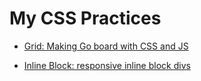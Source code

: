 # My CSS Practices


- [Grid: Making Go board with CSS and JS](./grid.html)

- [Inline Block: responsive inline block divs](./inline-block.html)